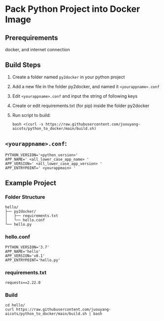 # Pack Python Project into Docker Image

## Prerequirements
docker, and internet connection 

## Build Steps

1. Create a folder named `py2docker` in your python project 
2. Add a new file in the folder py2docker, and named it `<yourappname>.conf`
3. Edit `<yourappname>.conf` and input the string of following keys
4. Create or edit requirements.txt (for pip) inside the folder py2docker
5. Run script to build:

   ```bash <(curl -s https://raw.githubusercontent.com/juouyang-aicots/python_to_docker/main/build.sh)```
   

## `<yourappname>.conf`:
   ``` 
   PYTHON_VERSION='<python_version>' 
   APP_NAME=' <all_lower_case_app_name> ' 
   APP_VERSION=' <all_lower_case_app_version> ' 
   APP_ENTRYPOINT=' <yourappmain> ' 
``` 

## Example Project 
### Folder Structure 

```
hello/
├── py2docker/ 
│   ├── requirements.txt 
│   └── hello.conf 
└── hello.py 
 ```

### hello.conf
   ``` 
   PYTHON_VERSION='3.7' 
   APP_NAME='hello' 
   APP_VERSION='v0.1' 
   APP_ENTRYPOINT='hello.py' 
   ``` 

### requirements.txt 
   ```
   requests==2.22.0 
```

### Build 
   ```
   cd hello/
   curl https://raw.githubusercontent.com/juouyang-aicots/python_to_docker/main/build.sh | bash
   ```
